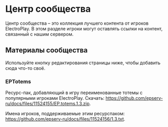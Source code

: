 # Центр сообщества

Центр сообщества – это коллекция лучшего контента от игроков ElectroPlay. В этом разделе игроки могут оставлять ссылки на контент, связанный с нашим сервером. 

## Материалы сообщества

Используйте кнопку редактирования страницы ниже, чтобы добавить сюда что-то своё.

### EPTotems

Ресурс-пак, добавляющий в игру переименованные тотемы с популярными игроками ElectroPlay. Скачать: https://github.com/epserv-ru/docs/files/11524155/EP.totems.1.3.zip.


Имена игроков, поддерживаемые этим ресурспаком: https://github.com/epserv-ru/docs/files/11524156/1.3.txt.

